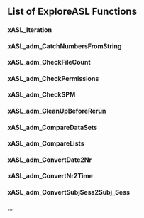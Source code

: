 

## List of ExploreASL Functions

#### xASL_Iteration

#### xASL_adm_CatchNumbersFromString

#### xASL_adm_CheckFileCount

#### xASL_adm_CheckPermissions

#### xASL_adm_CheckSPM

#### xASL_adm_CleanUpBeforeRerun

#### xASL_adm_CompareDataSets

#### xASL_adm_CompareLists

#### xASL_adm_ConvertDate2Nr

#### xASL_adm_ConvertNr2Time

#### xASL_adm_ConvertSubjSess2Subj_Sess

...

